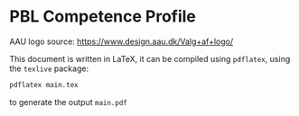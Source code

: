 # PBL Competence Profile

AAU logo source: <a href="https://www.design.aau.dk/Valg+af+logo/">https://www.design.aau.dk/Valg+af+logo/</a>

This document is written in LaTeX, it can be compiled using `pdflatex`, using the `texlive` package:

```sh
pdflatex main.tex
```
to generate the output `main.pdf`
